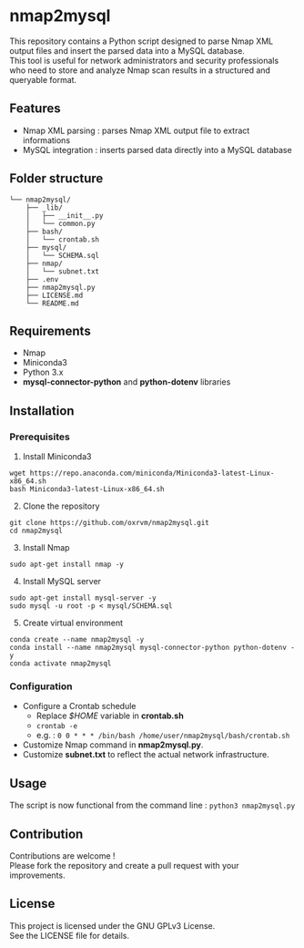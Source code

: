 # nmap2mysql

This repository contains a Python script designed to parse Nmap XML output files and insert the parsed data into a MySQL database.\
This tool is useful for network administrators and security professionals who need to store and analyze Nmap scan results in a structured and queryable format.

## Features

- Nmap XML parsing : parses Nmap XML output file to extract informations
- MySQL integration : inserts parsed data directly into a MySQL database

## Folder structure

```
└── nmap2mysql/
    ├── _lib/
    │   ├── __init__.py
    │   └── common.py
    ├── bash/
    │   └── crontab.sh
    ├── mysql/
    │   └── SCHEMA.sql
    ├── nmap/
    │   └── subnet.txt
    ├── .env
    ├── nmap2mysql.py
    ├── LICENSE.md
    └── README.md
```

## Requirements

- Nmap
- Miniconda3
- Python 3.x
- **mysql-connector-python** and **python-dotenv** libraries

## Installation

### Prerequisites

1. Install Miniconda3
```
wget https://repo.anaconda.com/miniconda/Miniconda3-latest-Linux-x86_64.sh
bash Miniconda3-latest-Linux-x86_64.sh
```
2. Clone the repository
```
git clone https://github.com/oxrvm/nmap2mysql.git
cd nmap2mysql
```
3. Install Nmap
```
sudo apt-get install nmap -y
```
4. Install MySQL server
```
sudo apt-get install mysql-server -y
sudo mysql -u root -p < mysql/SCHEMA.sql
```
5. Create virtual environment
```
conda create --name nmap2mysql -y
conda install --name nmap2mysql mysql-connector-python python-dotenv -y
conda activate nmap2mysql
```

### Configuration

- Configure a Crontab schedule
    - Replace _$HOME_ variable in **crontab.sh**
    - `crontab -e`
    - e.g. : `0 0 * * * /bin/bash /home/user/nmap2mysql/bash/crontab.sh`
- Customize Nmap command in **nmap2mysql.py**.
- Customize **subnet.txt** to reflect the actual network infrastructure.

## Usage

The script is now functional from the command line : `python3 nmap2mysql.py`

## Contribution

Contributions are welcome !\
Please fork the repository and create a pull request with your improvements.

## License
This project is licensed under the GNU GPLv3 License.\
See the LICENSE file for details.